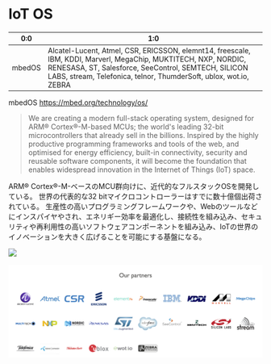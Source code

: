 # IoT OS

| 0:0 | 1:0 |
| -- | -- |
| mbedOS | Alcatel-Lucent, Atmel, CSR, ERICSSON, elemnt14, freescale, IBM, KDDI, Marverl, MegaChip, MUKTITECH, NXP, NORDIC, RENESASA, ST, Salesforce, SeeControl, SEMTECH, SILICON LABS, stream, Telefonica, telnor, ThumderSoft, ublox, wot.io, ZEBRA  |



mbedOS
https://mbed.org/technology/os/

> We are creating a modern full-stack operating system, designed for ARM® Cortex®-M-based MCUs; the world's leading 32-bit microcontrollers that already sell in the billions. Inspired by the highly productive programming frameworks and tools of the web, and optimised for energy efficiency, built-in connectivity, security and reusable software components, it will become the foundation that enables widespread innovation in the Internet of Things (IoT) space.

ARM® Cortex®-M-ベースのMCU群向けに、近代的なフルスタックOSを開発している。  世界の代表的な32 bitマイクロコントローラーはすでに数十億個出荷されている。 生産性の高いプログラミングフレームワークや、Webのツールなどにインスパイヤやされ、エネリギー効率を最適化し、接続性を組み込み、セキュリティや再利用性の高いソフトウェアコンポーネントを組み込み、IoTの世界のイノベーションを大きく広げることを可能にする基盤になる。

![](https://mbed.org/assets/uploads/.thumbnails/mbed-os-v2.png/mbed-os-v2-700x467.png)

![](mbed_partner.png)
